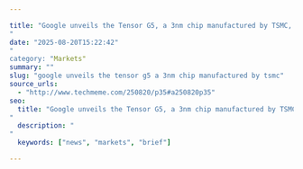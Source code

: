 ```yaml
---

title: "Google unveils the Tensor G5, a 3nm chip manufactured by TSMC, says it has 'significant gains' in performance and runs the 'newest' Gemini Nano model (Abner Li/9to5Google)'"
date: "2025-08-20T15:22:42""
category: "Markets"
summary: ""
slug: "google unveils the tensor g5 a 3nm chip manufactured by tsmc"
source_urls:
  - "http://www.techmeme.com/250820/p35#a250820p35"
seo:
  title: "Google unveils the Tensor G5, a 3nm chip manufactured by TSMC, says it has 'significant gains' in performance and runs the 'newest' Gemini Nano model (Abner Li/9to5Google) | Hash n Hedge'"
  description: ""
  keywords: ["news", "markets", "brief"]

---
```


